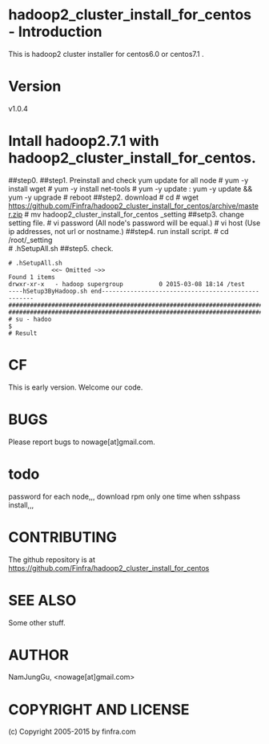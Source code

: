 # hadoop2_cluster_install_for_centos - Introduction

This is hadoop2 cluster installer for centos6.0 or centos7.1 .

# Version

v1.0.4

# Intall hadoop2.7.1 with hadoop2_cluster_install_for_centos.
##step0. 
##step1. Preinstall and check yum update for all node
    # yum -y install wget
    # yum -y install  net-tools
    # yum -y update : yum -y update && yum -y upgrade
    # reboot
##step2. download 
    # cd 
    # wget https://github.com/Finfra/hadoop2_cluster_install_for_centos/archive/master.zip
    # mv hadoop2_cluster_install_for_centos  _setting
##setp3. change setting file.
    # vi password      (All node's password will be equal.)
    # vi host          (Use ip addresses, not url or nostname.)
##step4. run install script.
    # cd /root/_setting                         
    # .hSetupAll.sh
##step5. check.
```
# .hSetupAll.sh
            <<~ Omitted ~>>
Found 1 items
drwxr-xr-x   - hadoop supergroup          0 2015-03-08 18:14 /test
----hSetup3ByHadoop.sh end---------------------------------------------------
########################################################################
########################################################################
# su - hadoo
$ 
# Result
```

# CF        
This is early version.
Welcome our code.

# BUGS
    
Please report bugs to nowage[at]gmail.com.

# todo

password for each node,,,
download rpm only one time when sshpass install,,,

# CONTRIBUTING

The github repository is at https://github.com/Finfra/hadoop2_cluster_install_for_centos

# SEE ALSO

Some other stuff.

# AUTHOR

NamJungGu, <nowage[at]gmail.com>

# COPYRIGHT AND LICENSE

(c) Copyright 2005-2015 by finfra.com
